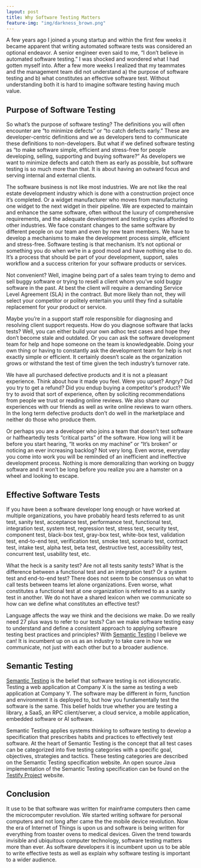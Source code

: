 ```yaml
---
layout: post
title: Why Software Testing Matters
feature-img: "img/darkness_brown.png"
---
```


A few years ago I joined a young startup and within the first few weeks it became apparent that writing automated software tests was considered an optional endeavor. A senior engineer even said to me, “I don’t believe in automated software testing.” I was shocked and wondered what I had gotten myself into. After a few more weeks I realized that my teammates and the management team did not understand a) the purpose of software testing and b) what constitutes an effective software test. Without understanding both it is hard to imagine software testing having much value.

## Purpose of Software Testing
So what’s the purpose of software testing? The definitions you will often encounter are “to minimize defects” or “to catch defects early.” These are developer-centric definitions and we as developers tend to communicate these definitions to non-developers. But what if we defined software testing  as “to make software simple, efficient and stress-free for people developing, selling, supporting and buying software?” As developers we want to minimize defects and catch them as early as possible, but software testing is so much more than that. It is about having an outward focus and serving internal and external clients.

The software business is not like most industries. We are not like the real estate development industry which is done with a construction project once it’s completed. Or a widget manufacturer who moves from manufacturing one widget to the next widget in their pipeline. We are expected to maintain and enhance the same software, often without the luxury of comprehensive requirements, and the adequate development and testing cycles afforded to other industries. We face constant changes to the same software by different people on our team and even by new team members. We have to develop a mechanisms to make the development process simple, efficient and stress-free. Software testing is that mechanism. It’s not optional or something you do when we’re in a good mood and have nothing else to do. It’s a process that should be part of your development, support, sales workflow and a success criterion for your software products or services.

Not convenient? Well, imagine being part of a sales team trying to demo and sell buggy software or trying to resell a client whom you’ve sold buggy software in the past. At best the client will require a demanding Service Level Agreement (SLA) in the contract. But more likely than not, they will select your competitor or politely entertain you until they find a suitable replacement for your product or service.

Maybe you’re in a support staff role responsible for diagnosing and resolving client support requests. How do you diagnose software that lacks tests? Well, you can either build your own adhoc test cases and hope they don’t become stale and outdated. Or you can ask the software development team for help and hope someone on the team is knowledgeable. Doing your own thing or having to constantly ask the development team for help is not exactly simple or efficient. It certainly doesn’t scale as the organization grows or withstand the test of time given the tech industry’s turnover rate.

We have all purchased defective products and it is not a pleasant experience. Think about how it made you feel. Were you upset? Angry? Did you try to get a refund? Did you endup buying a competitor's product? We try to avoid that sort of experience, often by soliciting recommendations from people we trust or reading online reviews. We also share our experiences with our friends as well as write online reviews to warn others. In the long term defective products don’t do well in the marketplace and neither do those who produce them.

Or perhaps you are a developer who joins a team that doesn’t test software or halfheartedly tests “critical parts” of the software. How long will it be before you start hearing, “It works on my machine” or “It’s broken” or noticing an ever increasing backlog? Not very long. Even worse, everyday you come into work you will be reminded of an inefficient and ineffective development process. Nothing is more demoralizing than working on buggy software and it won’t be long before you realize you are a hamster on a wheel and looking to escape.

## Effective Software Tests
If you have been a software developer long enough or have worked at multiple organizations, you have probably heard tests referred to as unit test, sanity test, acceptance test, performance test, functional test, integration test, system test, regression test, stress test, security test, component test, black-box test, gray-box test, white-box test, validation test, end-to-end test, verification test, smoke test, scenario test, contract test, intake test, alpha test, beta test, destructive test, accessibility test, concurrent test, usability test, etc.

What the heck is a sanity test? Are not all tests sanity tests? What is the difference between a functional test and an integration test? Or a system test and end-to-end test? There does not seem to be consensus on what to call tests between teams let alone organizations. Even worse, what constitutes a functional test at one organization is referred to as a sanity test in another. We do not have a shared lexicon when we communicate so how can we define what constitutes an effective test?

Language affects the way we think and the decisions we make. Do we really need 27 plus ways to refer to our tests? Can we make software testing easy to understand and define a consistent approach to applying software testing best practices and principles? With [Semantic Testing](http://semantictesting.org) I believe we can! It is incumbent up on us as an industry to take care in how we communicate, not just with each other but to a broader audience.

## Semantic Testing
[Semantic Testing](http://semantictesting.org) is the belief that software testing is not idiosyncratic. Testing a web application at Company X is the same as testing a web application at Company Y. The software may be different in form, function and environment it is deployed to, but how you fundamentally test the software is the same. This belief holds true whether you are testing a library, a SaaS, an RPC client/server, a cloud service, a mobile application, embedded software or AI software.

Semantic Testing applies systems thinking to software testing to develop a specification that prescribes habits and practices to effectively test software. At the heart of Semantic Testing is the concept that all test cases can be categorized into five testing categories with a specific goal, objectives, strategies and tactics. These testing categories are described on the Semantic Testing specification website. An open source Java implementation of the Semantic Testing specification can be found on the [Testify Project](http://testifyproject.org) website.

## Conclusion
It use to be that software was written for mainframe computers then came the microcomputer revolution. We started writing software for personal computers and not long after came the the mobile device revolution. Now the era of Internet of Things is upon us and software is being written for everything from toaster ovens to medical devices. Given the trend towards invisible and ubiquitous computer technology, software testing matters more than ever. As software developers it is incumbent upon us to be able to write effective tests as well as explain why software testing is important to a wider audience.
